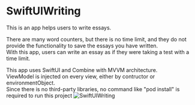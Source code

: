 # SwiftUIWriting

This is an app helps users to write essays.

There are many word counters, but there is no time limit, and they do not provide the functionality to save the essays you have written.</br>
With this app, users can write an essay as if they were taking a test with a time limit.</br>

This app uses SwiftUI and Combine with MVVM architecture.</br>
ViewModel is injected on every view, either by contructor or environmentObject.</br>
Since there is no third-party libraries, no command like "pod install" is required to run this project
![SwiftUIWriting](https://user-images.githubusercontent.com/69378425/166144279-0289ff16-156e-4bd6-81d4-59a96a29ea45.gif)
